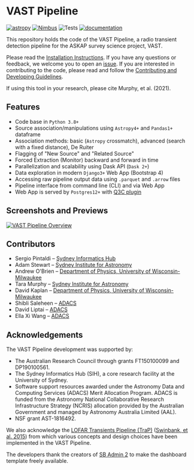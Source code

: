 # VAST Pipeline

<!-- created with https://shields.io/category/monitoring -->
[![astropy](http://img.shields.io/badge/powered%20by-AstroPy-orange.svg?style=flat)](http://www.astropy.org/)
[![Nimbus](https://img.shields.io/website?down_color=red&down_message=offline&label=Nimbus&up_color=green&up_message=online&url=https%3A%2F%2Fdev.pipeline.vast-survey.org)](https://dev.pipeline.vast-survey.org)
![Tests](https://github.com/askap-vast/vast-pipeline/workflows/test-suite/badge.svg)
[![documentation](https://img.shields.io/badge/docs-mkdocs%20material-blue.svg?style=flat)](https://vast-survey.org/vast-pipeline/)
<!-- TODO: replace above with this below when repo is public -->
<!-- ![Tests](https://img.shields.io/github/workflow/status/askap-vast/vast-pipeline/test-suite/master?label=Test%20Suite&logo=github) -->

This repository holds the code of the VAST Pipeline, a radio transient detection pipeline for the ASKAP survey science project, VAST.

Please read the [Installation Instructions](https://vast-survey.org/vast-pipeline/v1.0.0/gettingstarted/installation/). If you have any questions or feedback, we welcome you to open an [issue](https://github.com/askap-vast/vast-pipeline/issues). If you are interested in contributing to the code, please read and follow the [Contributing and Developing Guidelines](https://vast-survey.org/vast-pipeline/v1.0.0/developing/intro/).

If using this tool in your research, please cite Murphy, et al. (2021).

## Features

* Code base in `Python 3.8+`
* Source association/manipulations using `Astropy4+` and `Pandas1+` dataframe
* Association methods: basic (`Astropy` crossmatch), advanced (search with a fixed distance), De Ruiter
* Flagging of "New Source" and "Related Source"
* Forced Extraction (Monitor) backward and forward in time
* Parallelization and scalability using Dask API (`Dask 2+`)
* Data exploration in modern `Django3+` Web App (Bootstrap 4)
* Accessing raw pipeline output data using `.parquet` and `.arrow` files
* Pipeline interface from command line (CLI) and via Web App
* Web App is served by `Postgres12+` with [Q3C plugin](https://github.com/segasai/q3c)

## Screenshots and Previews

[![VAST Pipeline Overview](https://github.com/askap-vast/vast-pipeline/blob/master/docs/img/vast_pipeline_overview1.gif)](https://github.com/askap-vast/vast-pipeline/blob/master/docs/img/vast_pipeline_overview1.gif)

## Contributors

* Sergio Pintaldi – [Sydney Informatics Hub](https://informatics.sydney.edu.au)
* Adam Stewart – [Sydney Institute for Astronomy](https://sifa.sydney.edu.au/)
* Andrew O'Brien – [Department of Physics, University of Wisconsin-Milwaukee](https://uwm.edu/physics/research/astronomy-gravitation-cosmology/)
* Tara Murphy – [Sydney Institute for Astronomy](https://sifa.sydney.edu.au/)
* David Kaplan – [Department of Physics, University of Wisconsin-Milwaukee](https://uwm.edu/physics/research/astronomy-gravitation-cosmology/)
* Shibli Saleheen – [ADACS](https://adacs.org.au/who-we-are/our-team/)
* David Liptai – [ADACS](https://adacs.org.au/who-we-are/our-team/)
* Ella Xi Wang – [ADACS](https://adacs.org.au/who-we-are/our-team/)

## Acknowledgements

The VAST Pipeline development was supported by:

* The Australian Research Council through grants FT150100099 and DP190100561.
* The Sydney Informatics Hub (SIH), a core research facility at the University of Sydney.
* Software support resources awarded under the Astronomy Data and Computing Services (ADACS) Merit Allocation Program. ADACS is funded from the Astronomy National Collaborative Research Infrastructure Strategy (NCRIS) allocation provided by the Australian Government and managed by Astronomy Australia Limited (AAL).
* NSF grant AST-1816492.

We also acknowledge the [LOFAR Transients Pipeline (TraP)](https://ascl.net/1412.011) ([Swinbank, et al. 2015](https://ui.adsabs.harvard.edu/abs/2015A%26C....11...25S/abstract)) from which various concepts and design choices have been implemented in the VAST Pipeline.

The developers thank the creators of [SB Admin 2](https://github.com/StartBootstrap/startbootstrap-sb-admin-2) to make the dashboard template freely available.
